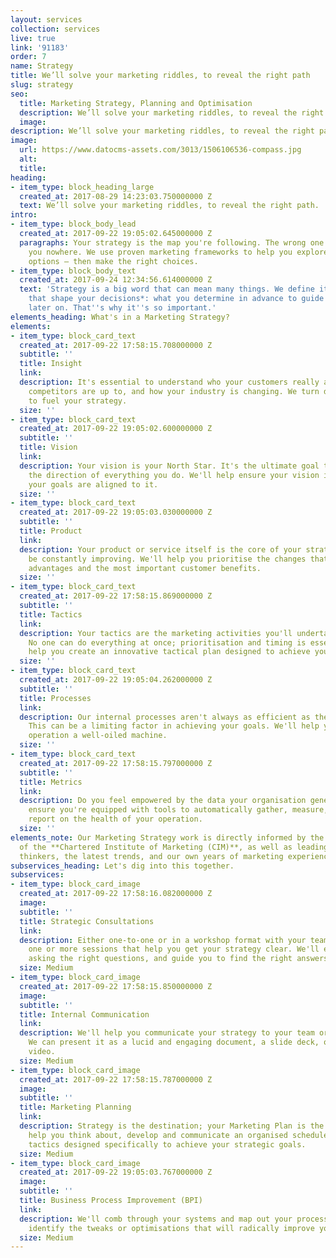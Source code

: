 ```yaml
---
layout: services
collection: services
live: true
link: '91183'
order: 7
name: Strategy
title: We’ll solve your marketing riddles, to reveal the right path
slug: strategy
seo:
  title: Marketing Strategy, Planning and Optimisation
  description: We’ll solve your marketing riddles, to reveal the right path.
  image: 
description: We’ll solve your marketing riddles, to reveal the right path.
image:
  url: https://www.datocms-assets.com/3013/1506106536-compass.jpg
  alt: 
  title: 
heading:
- item_type: block_heading_large
  created_at: 2017-08-29 14:23:03.750000000 Z
  text: We’ll solve your marketing riddles, to reveal the right path.
intro:
- item_type: block_body_lead
  created_at: 2017-09-22 19:05:02.645000000 Z
  paragraphs: Your strategy is the map you're following. The wrong one could lead
    you nowhere. We use proven marketing frameworks to help you explore your strategic
    options – then make the right choices.
- item_type: block_body_text
  created_at: 2017-09-24 12:34:56.614000000 Z
  text: 'Strategy is a big word that can mean many things. We define it as the *decisions
    that shape your decisions*: what you determine in advance to guide your approach
    later on. That''s why it''s so important.'
elements_heading: What's in a Marketing Strategy?
elements:
- item_type: block_card_text
  created_at: 2017-09-22 17:58:15.708000000 Z
  subtitle: ''
  title: Insight
  link: 
  description: It's essential to understand who your customers really are, what your
    competitors are up to, and how your industry is changing. We turn data into insights
    to fuel your strategy.
  size: ''
- item_type: block_card_text
  created_at: 2017-09-22 19:05:02.600000000 Z
  subtitle: ''
  title: Vision
  link: 
  description: Your vision is your North Star. It's the ultimate goal that determines
    the direction of everything you do. We'll help ensure your vision is clear and
    your goals are aligned to it.
  size: ''
- item_type: block_card_text
  created_at: 2017-09-22 19:05:03.030000000 Z
  subtitle: ''
  title: Product
  link: 
  description: Your product or service itself is the core of your strategy, and must
    be constantly improving. We'll help you prioritise the changes that create strategic
    advantages and the most important customer benefits.
  size: ''
- item_type: block_card_text
  created_at: 2017-09-22 17:58:15.869000000 Z
  subtitle: ''
  title: Tactics
  link: 
  description: Your tactics are the marketing activities you'll undertake and when.
    No one can do everything at once; prioritisation and timing is essential. We'll
    help you create an innovative tactical plan designed to achieve your objectives.
  size: ''
- item_type: block_card_text
  created_at: 2017-09-22 19:05:04.262000000 Z
  subtitle: ''
  title: Processes
  link: 
  description: Our internal processes aren't always as efficient as they could be.
    This can be a limiting factor in achieving your goals. We'll help you make your
    operation a well-oiled machine.
  size: ''
- item_type: block_card_text
  created_at: 2017-09-22 17:58:15.797000000 Z
  subtitle: ''
  title: Metrics
  link: 
  description: Do you feel empowered by the data your organisation generates? We'll
    ensure you're equipped with tools to automatically gather, measure, analyse and
    report on the health of your operation.
  size: ''
elements_note: Our Marketing Strategy work is directly informed by the methodology
  of the **Chartered Institute of Marketing (CIM)**, as well as leading marketing
  thinkers, the latest trends, and our own years of marketing experience.
subservices_heading: Let's dig into this together.
subservices:
- item_type: block_card_image
  created_at: 2017-09-22 17:58:16.082000000 Z
  image: 
  subtitle: ''
  title: Strategic Consultations
  link: 
  description: Either one-to-one or in a workshop format with your team, we'll lead
    one or more sessions that help you get your strategy clear. We'll ensure you're
    asking the right questions, and guide you to find the right answers.
  size: Medium
- item_type: block_card_image
  created_at: 2017-09-22 17:58:15.850000000 Z
  image: 
  subtitle: ''
  title: Internal Communication
  link: 
  description: We'll help you communicate your strategy to your team or organisation.
    We can present it as a lucid and engaging document, a slide deck, or even an animated
    video.
  size: Medium
- item_type: block_card_image
  created_at: 2017-09-22 17:58:15.787000000 Z
  image: 
  subtitle: ''
  title: Marketing Planning
  link: 
  description: Strategy is the destination; your Marketing Plan is the route. We'll
    help you think about, develop and communicate an organised schedule of marketing
    tactics designed specifically to achieve your strategic goals.
  size: Medium
- item_type: block_card_image
  created_at: 2017-09-22 19:05:03.767000000 Z
  image: 
  subtitle: ''
  title: Business Process Improvement (BPI)
  link: 
  description: We'll comb through your systems and map out your processes to collaboratively
    identify the tweaks or optimisations that will radically improve your efficiency.
  size: Medium
---
```


